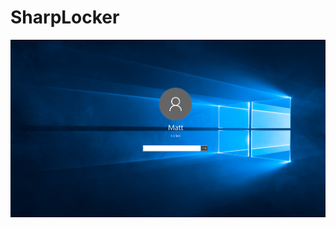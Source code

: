 # SharpLocker
![Working SharpLocker](https://raw.githubusercontent.com/Pickfordmatt/SharpLocker/master/SharpLocker.png)
